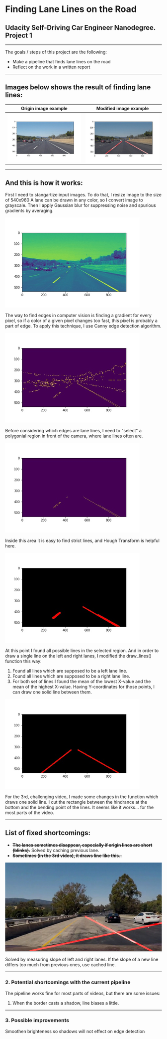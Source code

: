 # **Finding Lane Lines on the Road** 

## Udacity Self-Driving Car Engineer Nanodegree. Project 1

---

The goals / steps of this project are the following:
* Make a pipeline that finds lane lines on the road
* Reflect on the work in a written report

---
## Images below shows the result of finding lane lines:

Origin image example | Modified image example
------------ | -------------
![Origin image example](/examples/solidWhiteCurve.jpg) | ![Modified image example](/examples/solidWhiteCurve_final.jpg)

---
## And this is how it works:

First I need to stangartize input images. To do that, I resize image to the size of 540x960
A lane can be drawn in any color, so I convert image to grayscale. Then I apply Gaussian blur for suppressing noise and spurious gradients by averaging. 

![Gray image example](/examples/solidWhiteCurve_gray.jpg)

The way to find edges in computer vision is finding a gradient for every pixel, so if a color of a given pixel changes too fast, this pixel is probably a part of edge. To apply this technique, I use Canny edge detection algorithm. 

![Canny image example](/examples/solidWhiteCurve_canny.jpg)

Before considering which edges are lane lines, I need to "select" a polygonial region in front of the camera, where lane lines often are. 

![Masked image example](/examples/solidWhiteCurve_masked.jpg)

Inside this area it is easy to find strict lines, and Hough Transform is helpful here.

![Hough Transform image example](/examples/solidWhiteCurve_lines.jpg)

At this point I found all possible lines in the selected region. And in order to draw a single line on the left and right lanes, I modified the draw_lines() function this way:
1. Found all lines which are supposed to be a left lane line. 
2. Found all lines which are supposed to be a right lane line. 
3. For both set of lines I found the mean of the lowest X-value and the mean of the highest X-value. Having Y-coordinates for those points, I can draw one solid line between them.

![Solid_line image example](/examples/solidWhiteCurve_final_lines.jpg)

For the 3rd, challenging video, I made some changes in the function which draws one solid line. I cut the rectangle between the hindrance at the bottom and the bending point of the lines. It seems like it works... for the most parts of the video.

---
## List of fixed shortcomings:

- ~~**The lanes sometimes disappear, especially if origin lines are short (blinks).**~~ Solved by caching previous lane.
- ~~**Sometimes (in the 3rd video), it draws line like this..**~~

![Bad line example](/examples/bad_line.jpg)

Solved by measuring slope of left and right lanes. If the slope of a new line differs too much from previous ones, use cached line.

---

### 2. Potential shortcomings with the current pipeline

The pipeline works fine for most parts of videos, but there are some issues:
1. When the border casts a shadow, line biases a little.

---

### 3. Possible improvements 

Smoothen brighteness so shadows will not effect on edge detection
